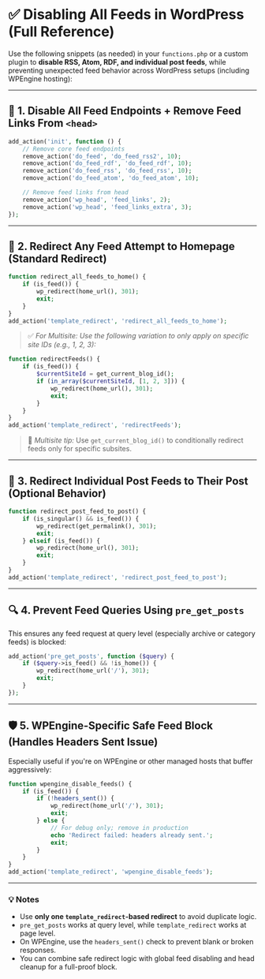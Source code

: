 # ✅ **Disabling All Feeds in WordPress (Full Reference)**

Use the following snippets (as needed) in your `functions.php` or a custom plugin to **disable RSS, Atom, RDF, and individual post feeds**, while preventing unexpected feed behavior across WordPress setups (including WPEngine hosting):

---

## 🚫 **1. Disable All Feed Endpoints + Remove Feed Links From `<head>`**

```php
add_action('init', function () {
    // Remove core feed endpoints
    remove_action('do_feed', 'do_feed_rss2', 10);
    remove_action('do_feed_rdf', 'do_feed_rdf', 10);
    remove_action('do_feed_rss', 'do_feed_rss', 10);
    remove_action('do_feed_atom', 'do_feed_atom', 10);

    // Remove feed links from head
    remove_action('wp_head', 'feed_links', 2);
    remove_action('wp_head', 'feed_links_extra', 3);
});
```

---

## 🔄 **2. Redirect Any Feed Attempt to Homepage (Standard Redirect)**

```php
function redirect_all_feeds_to_home() {
    if (is_feed()) {
        wp_redirect(home_url(), 301);
        exit;
    }
}
add_action('template_redirect', 'redirect_all_feeds_to_home');
```

> ✅ _For Multisite: Use the following variation to only apply on specific site IDs (e.g., 1, 2, 3):_

```php
function redirectFeeds() {
    if (is_feed()) {
        $currentSiteId = get_current_blog_id();
        if (in_array($currentSiteId, [1, 2, 3])) {
            wp_redirect(home_url(), 301);
            exit;
        }
    }
}
add_action('template_redirect', 'redirectFeeds');
```

> 🔀 _Multisite tip:_ Use `get_current_blog_id()` to conditionally redirect feeds only for specific subsites.

---

## 🧠 **3. Redirect Individual Post Feeds to Their Post (Optional Behavior)**

```php
function redirect_post_feed_to_post() {
    if (is_singular() && is_feed()) {
        wp_redirect(get_permalink(), 301);
        exit;
    } elseif (is_feed()) {
        wp_redirect(home_url(), 301);
        exit;
    }
}
add_action('template_redirect', 'redirect_post_feed_to_post');
```

---

## 🔍 **4. Prevent Feed Queries Using `pre_get_posts`**

This ensures any feed request at query level (especially archive or category feeds) is blocked:

```php
add_action('pre_get_posts', function ($query) {
    if ($query->is_feed() && !is_home()) {
        wp_redirect(home_url('/'), 301);
        exit;
    }
});
```

---

## 🛡️ **5. WPEngine-Specific Safe Feed Block (Handles Headers Sent Issue)**

Especially useful if you're on WPEngine or other managed hosts that buffer aggressively:

```php
function wpengine_disable_feeds() {
    if (is_feed()) {
        if (!headers_sent()) {
            wp_redirect(home_url('/'), 301);
            exit;
        } else {
            // For debug only; remove in production
            echo 'Redirect failed: headers already sent.';
            exit;
        }
    }
}
add_action('template_redirect', 'wpengine_disable_feeds');
```

---

### 💡 Notes

- Use **only one `template_redirect`-based redirect** to avoid duplicate logic.
- `pre_get_posts` works at query level, while `template_redirect` works at page level.
- On WPEngine, use the `headers_sent()` check to prevent blank or broken responses.
- You can combine safe redirect logic with global feed disabling and head cleanup for a full-proof block.

